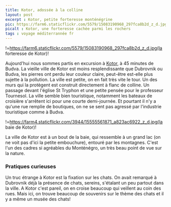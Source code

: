 ```yaml
---
title: Kotor, adossée à la colline
layout: post
excerpt : Kotor, petite forteresse monténégrine
pic: https://farm6.staticflickr.com/5579/15083190968_297fca8b2d_z_d.jpg
picalt : Kotor, une forteresse cachée parmi les rochers
tags : voyage méditerrannée fr
---
```

!=https://farm6.staticflickr.com/5579/15083190968_297fca8b2d_z_d.jpg(la forteresse de Kotor)!

Aujourd'hui nous sommes partis en excursion à [Kotor][kotor], à 45 minutes de Budva. La vieille ville de Kotor est moins resplendissante que Dubrovnik ou Budva, les pierres ont perdu leur couleur claire, peut-être est-elle plus sujette à la pollution. La ville est petite, on en fait très vite le tour. Un des murs qui la protègent est construit directement à flanc de colline. Un passage devant l'église St Tryphon et une petite pensée pour le professeur Tournesol. La ville semble bien touristique, notamment les bateaux de croisière s'arrêtent ici pour une courte demi-journée. Et pourtant il n'y a qu'une rue remplie de boutiques, on ne se sent pas agressé par l'industrie touristique comme à Budva.

!=https://farm4.staticflickr.com/3944/15555561871_a823ac6922_z_d.jpg(la baie de Kotor)!

La ville de Kotor est à un bout de la baie, qui ressemble à un grand lac (on ne voit pas d'ici la petite embouchure), entouré par les montagnes. C'est l'un des cadres si agréables du Monténégro, un très beau point de vue sur la nature.

### Pratiques curieuses

Un truc étrange à Kotor est la fixation sur les chats. On avait remarqué à Dubrovnik déjà la présence de chats, sereins, s'étalant un peu partout dans la ville. A Kotor c'est pareil, on en croise beaucoup qui veillent au coin des rues. Mais ici, on trouve beaucoup de souvenirs sur le thème des chats et il y a même un musée des chats!

[kotor]: https://fr.wikipedia.org/wiki/Kotor "Kotor est une petite ville monténégrine de 1000 habitants dont la vieille ville est inscrite au Patrimoine Mondial de l'UNESCO"
